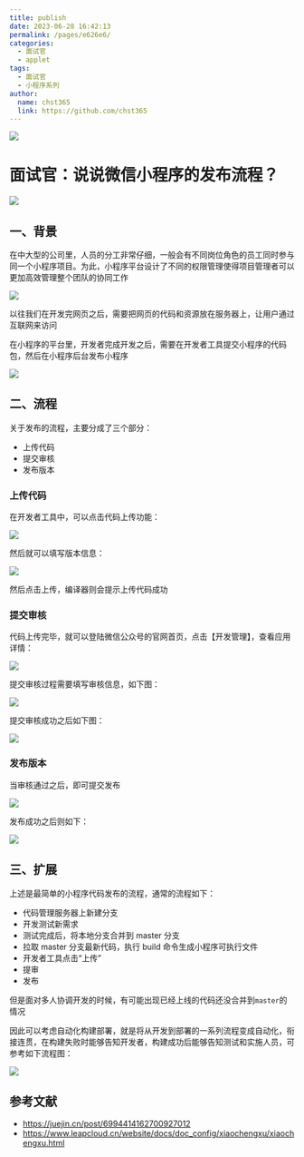 ```yaml
---
title: publish
date: 2023-06-28 16:42:13
permalink: /pages/e626e6/
categories: 
  - 面试官
  - applet
tags: 
  - 面试官
  - 小程序系列
author: 
  name: chst365
  link: https://github.com/chst365
---
```

![](https://cdn.jsdelivr.net/gh/chst365/bolgImgs/imgs/topImgs/90.jpg)
# 面试官：说说微信小程序的发布流程？

 ![](https://static.vue-js.com/d5cccdf0-3652-11ec-8e64-91fdec0f05a1.png)

## 一、背景

在中大型的公司里，人员的分工非常仔细，一般会有不同岗位角色的员工同时参与同一个小程序项目。为此，小程序平台设计了不同的权限管理使得项目管理者可以更加高效管理整个团队的协同工作

 ![](https://static.vue-js.com/e76aff50-3652-11ec-8e64-91fdec0f05a1.png)

以往我们在开发完网页之后，需要把网页的代码和资源放在服务器上，让用户通过互联网来访问

在小程序的平台里，开发者完成开发之后，需要在开发者工具提交小程序的代码包，然后在小程序后台发布小程序

 ![](https://static.vue-js.com/fe5da190-3652-11ec-8e64-91fdec0f05a1.png)





## 二、流程

关于发布的流程，主要分成了三个部分：

- 上传代码
- 提交审核
- 发布版本



### 上传代码

在开发者工具中，可以点击代码上传功能：

 ![](https://static.vue-js.com/08f19bc0-3653-11ec-a752-75723a64e8f5.png)

然后就可以填写版本信息：

 ![](https://static.vue-js.com/1d02c8f0-3653-11ec-a752-75723a64e8f5.png)

然后点击上传，编译器则会提示上传代码成功



### 提交审核

代码上传完毕，就可以登陆微信公众号的官网首页，点击【开发管理】，查看应用详情：

 ![](https://static.vue-js.com/281038e0-3653-11ec-8e64-91fdec0f05a1.png)

提交审核过程需要填写审核信息，如下图：

 ![](https://static.vue-js.com/33d97ec0-3653-11ec-a752-75723a64e8f5.png)

提交审核成功之后如下图：

 ![](https://static.vue-js.com/3e4c3550-3653-11ec-a752-75723a64e8f5.png)

### 发布版本

当审核通过之后，即可提交发布

 ![](https://static.vue-js.com/495140d0-3653-11ec-8e64-91fdec0f05a1.png)

发布成功之后则如下：

 ![](https://static.vue-js.com/5293b4c0-3653-11ec-8e64-91fdec0f05a1.png)



## 三、扩展

上述是最简单的小程序代码发布的流程，通常的流程如下：

- 代码管理服务器上新建分支
- 开发测试新需求
- 测试完成后，将本地分支合并到 master 分支
- 拉取 master 分支最新代码，执行 build 命令生成小程序可执行文件
- 开发者工具点击“上传”
- 提审
- 发布

但是面对多人协调开发的时候，有可能出现已经上线的代码还没合并到`master`的情况

因此可以考虑自动化构建部署，就是将从开发到部署的一系列流程变成自动化，衔接连贯，在构建失败时能够告知开发者，构建成功后能够告知测试和实施人员，可参考如下流程图：

 ![](https://static.vue-js.com/602d9bf0-3653-11ec-a752-75723a64e8f5.png)


## 参考文献

- https://juejin.cn/post/6994414162700927012
- https://www.leapcloud.cn/website/docs/doc_config/xiaochengxu/xiaochengxu.html
